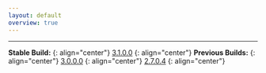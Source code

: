 ```yaml
---
layout: default
overview: true
---
```


---

**Stable Build:**
{: align="center"}
[3.1.0.0](http://bit.ly/2JLetdW)
{: align="center"}
**Previous Builds:**
{: align="center"}
[3.0.0.0](http://bit.ly/2JMg9nB)
{: align="center"}
[2.7.0.4](http://bit.ly/2uCBqLR)
{: align="center"}